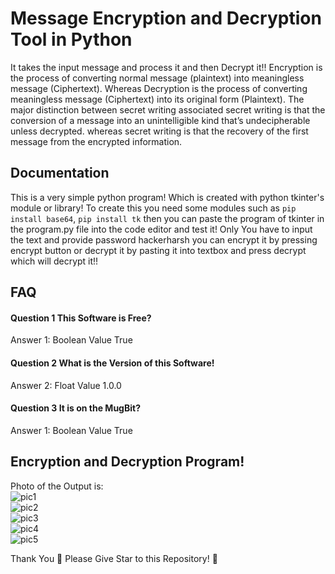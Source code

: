 # Message Encryption and Decryption Tool in Python 

It takes the input message and process it and then Decrypt it!!
Encryption is the process of converting normal message (plaintext) into meaningless message (Ciphertext). Whereas Decryption is the process of converting meaningless message (Ciphertext) into its original form (Plaintext). The major distinction between secret writing associated secret writing is that the conversion of a message into an unintelligible kind that’s undecipherable unless decrypted. whereas secret writing is that the recovery of the first message from the encrypted information. 


## Documentation

This is a very simple python program!
Which is created with python tkinter's module or library!
To create this you need some modules such as `pip install base64`, `pip install tk` then you can paste the program of tkinter in the program.py file into the code editor and test it!
Only You have to input the text and provide password hackerharsh you can encrypt it by pressing encrypt button or decrypt it by pasting it into textbox and press decrypt which will decrypt it!!


## FAQ

#### Question 1 This Software is Free?

Answer 1: Boolean Value True

#### Question 2 What is the Version of this Software!

Answer 2: Float Value 1.0.0

#### Question 3 It is on the MugBit?

Answer 1: Boolean Value True

## Encryption and Decryption Program!

Photo of the Output is:
<br/>
![pic1](https://github.com/Harshk133/Encryption-Decryption-Software-in-Python-Tkinter-/assets/93035314/e8a58ad2-a684-4db8-af86-31a298f2b7ff)
<br/>
![pic2](https://github.com/Harshk133/Encryption-Decryption-Software-in-Python-Tkinter-/assets/93035314/73e767c7-1674-464d-996c-957fc49692cf)
<br/>
![pic3](https://github.com/Harshk133/Encryption-Decryption-Software-in-Python-Tkinter-/assets/93035314/4092a5ec-3729-4528-ba5a-20b1ccd449f4)
<br/>
![pic4](https://github.com/Harshk133/Encryption-Decryption-Software-in-Python-Tkinter-/assets/93035314/9862bac3-6ea1-4e75-b001-6ac7292a969c)
<br/>
![pic5](https://github.com/Harshk133/Encryption-Decryption-Software-in-Python-Tkinter-/assets/93035314/7e7a8e83-0b32-4dbc-96eb-bcda0c58ce3d)




Thank You 🙏 Please Give Star to this Repository! 🌟 
